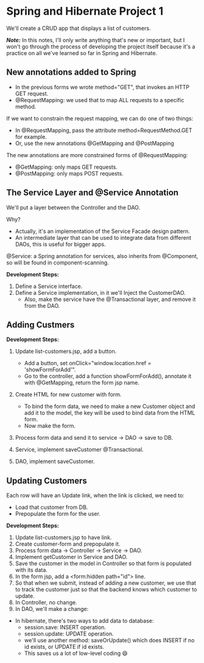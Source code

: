 # Spring and Hibernate Project 1
We'll create a CRUD app that displays a list of customers.

***Note:*** In this notes, I'll only write anything that's new or important, but I won't go through the process of developing the project itself because it's a practice on all we've learned so far in Spring and Hibernate.

## New annotations added to Spring
- In the previous forms we wrote method="GET", that invokes an HTTP GET request.
- @RequestMapping: we used that to map ALL requests to a specific method.

If we want to constrain the request mapping, we can do one of two things:
- In @RequestMapping, pass the attribute method=RequestMethod.GET for example.
- Or, use the new annotations @GetMapping and @PostMapping

The new annotations are more constrained forms of @RequestMapping:
- @GetMapping: only maps GET requests.
- @PostMapping: only maps POST requests.

## The Service Layer and @Service Annotation
We'll put a layer between the Controller and the DAO.

Why? <br/>
- Actually, it's an implementation of the Service Facade design pattern.
- An intermediate layer that can be used to integrate data from different DAOs, this is useful for bigger apps.

@Service: a Spring annotation for services, also inherits from @Component, so will be found in component-scanning.

**Development Steps:**
1. Define a Service interface.
2. Define a Service implementation, in it we'll Inject the CustomerDAO.
    - Also, make the service have the @Transactional layer, and remove it from the DAO.

## Adding Custmers
**Development Steps:**
1. Update list-customers.jsp, add a button.
    - Add a button, set onClick="window.location.href = 'showFormForAdd'".
    - Go to the controller, add a function showFormForAdd(), annotate it with @GetMapping, return the form jsp name.
2. Create HTML for new customer with form.
    - To bind the form data, we need to make a new Customer object and add it to the model, the key will be used to bind data from the HTML form.
    - Now make the form.
3. Process form data and send it to service -> DAO -> save to DB.

4. Service, implement saveCustomer @Transactional.

5. DAO, implement saveCustomer.

## Updating Customers
Each row will have an Update link, when the link is clicked, we need to:
- Load that customer from DB.
- Prepopulate the form for the user.

**Development Steps:**
1. Update list-customers.jsp to have link.
2. Create customer-form and prepopulate it.
3. Process form data -> Controller -> Service -> DAO.
4. Implement getCustomer in Service and DAO.
5. Save the customer in the model in Controller so that form is populated with its data.
6. In the form jsp, add a <form:hidden path="id"> line.
7. So that when we submit, instead of adding a new customer, we use that to track the customer just so that the backend knows which customer to update.
8. In Controller, no change.
9. In DAO, we'll make a change:
- In hibernate, there's two ways to add data to database:
    - session.save: INSERT operation.
    - session.update: UPDATE operation.
    - we'll use another method: saveOrUpdate() which does INSERT if no id exists, or UPDATE if id exists.
    - This saves us a lot of low-level coding :smile:

